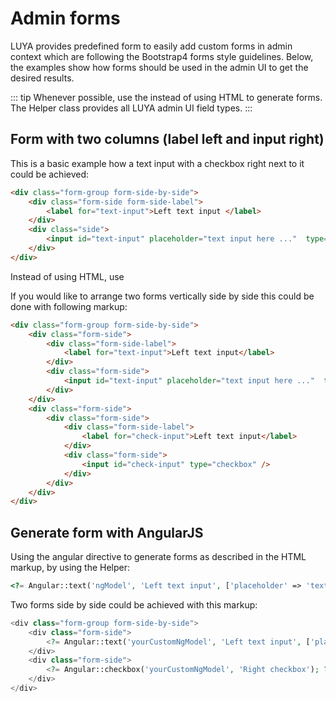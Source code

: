 # Admin forms

LUYA provides predefined form to easily add custom forms in admin context which are following the Bootstrap4 forms style guidelines. Below, the examples show how forms should be used in the admin UI to get the desired results.

::: tip
Whenever possible, use the <class name="luya\admin\helpers\Angular" /> instead of using HTML to generate forms. The Helper class provides all LUYA admin UI field types.
:::

## Form with two columns (label left and input right)

This is a basic example how a text input with a checkbox right next to it could be achieved:

```html 
<div class="form-group form-side-by-side">
    <div class="form-side form-side-label">
        <label for="text-input">Left text input </label>
    </div>
    <div class="side">
        <input id="text-input" placeholder="text input here ..."  type="text" />
    </div>
</div>
```

Instead of using HTML, use <class name="luya\admin\helpers\Angular" method="text" />

If you would like to arrange two forms vertically side by side this could be done with following markup:

```html 
<div class="form-group form-side-by-side">
    <div class="form-side">
        <div class="form-side-label">
            <label for="text-input">Left text input</label>
        </div>
        <div class="form-side">
            <input id="text-input" placeholder="text input here ..."  type="text" />
        </div>
    </div>
    <div class="form-side">
        <div class="form-side">
            <div class="form-side-label">
                <label for="check-input">Left text input</label>
            </div>
            <div class="form-side">
                <input id="check-input" type="checkbox" />
            </div>
        </div>
    </div>
</div>
```

## Generate form with AngularJS 

Using the angular directive to generate forms as described in the HTML markup, by using the <class name="luya\admin\helpers\Angular" /> Helper:

```php 
<?= Angular::text('ngModel', 'Left text input', ['placeholder' => 'text input here ...']); ?>
```

Two forms side by side could be achieved with this markup:

```php 
<div class="form-group form-side-by-side">
    <div class="form-side">
        <?= Angular::text('yourCustomNgModel', 'Left text input', ['placeholder' => 'text input here ...']); ?>
    </div>
    <div class="form-side">
        <?= Angular::checkbox('yourCustomNgModel', 'Right checkbox'); ?>
    </div>
</div>
```
